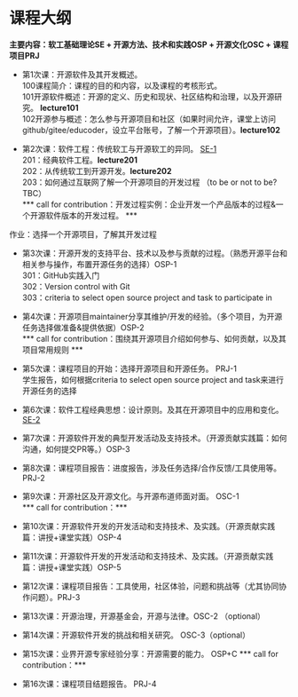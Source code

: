 # 课程大纲
**主要内容：软工基础理论SE + 开源方法、技术和实践OSP + 开源文化OSC + 课程项目PRJ**

* 第1次课：开源软件及其开发概述。  
 100课程简介：课程的目的和内容，以及课程的考核形式。  
 101开源软件概述：开源的定义、历史和现状、社区结构和治理，以及开源研究。 **lecture101**  
 102开源参与概述：怎么参与开源项目和社区（如果时间允许，课堂上访问github/gitee/educoder，设立平台账号，了解一个开源项目）。**lecture102**


* 第2次课：软件工程：传统软工与开源软工的异同。 <u>SE-1</u>  
 201：经典软件工程。**lecture201**    
 202：从传统软工到开源开发。**lecture202**       
 203：如何通过互联网了解一个开源项目的开发过程 （to be or not to be? TBC）   
 *** call for contribution：开发过程实例：企业开发一个产品版本的过程&一个开源软件版本的开发过程。  ***
 
 作业：选择一个开源项目，了解其开发过程


* 第3次课：开源开发的支持平台、技术以及参与贡献的过程。（熟悉开源平台和相关参与操作，布置开源任务的选择）OSP-1   
301：GitHub实践入门  
302：Version control with Git  
303：criteria to select open source project and task to participate in


* 第4次课：开源项目maintainer分享其维护/开发的经验。（多个项目，为开源任务选择做准备&提供依据）OSP-2   
*** call for contribution：围绕其开源项目介绍如何参与、如何贡献，以及其项目常用规则 ***


* 第5次课：课程项目的开始：选择开源项目和开源任务。 PRJ-1    
学生报告，如何根据criteria to select open source project and task来进行开源任务的选择


* 第6次课：软件工程经典思想：设计原则。及其在开源项目中的应用和变化。 <u>SE-2</u>


* 第7次课：开源软件开发的典型开发活动及支持技术。（开源贡献实践篇：如何沟通，如何提交PR等。）OSP-3


* 第8次课：课程项目报告：进度报告，涉及任务选择/合作反馈/工具使用等。 PRJ-2


* 第9次课：开源社区及开源文化。与开源布道师面对面。 OSC-1  
*** call for contribution：***


* 第10次课：开源软件开发的开发活动和支持技术、及实践。（开源贡献实践篇：讲授+课堂实践）OSP-4


* 第11次课：开源软件开发的开发活动和支持技术、及实践。（开源贡献实践篇：讲授+课堂实践）OSP-5


* 第12次课：课程项目报告：工具使用，社区体验，问题和挑战等（尤其协同协作问题）。PRJ-3


* 第13次课：开源治理，开源基金会，开源与法律。OSC-2 （optional）


* 第14次课：开源软件开发的挑战和相关研究。 OSC-3（optional）


* 第15次课：业界开源专家经验分享：开源需要的能力。 OSP+C
*** call for contribution：***

* 第16次课：课程项目结题报告。 PRJ-4








